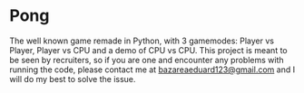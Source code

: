 # Pong
The well known game remade in Python, with 3 gamemodes: Player vs Player, Player vs CPU and a demo of CPU vs CPU.
This project is meant to be seen by recruiters, so if you are one and encounter any problems with running the code, please contact me at bazareaeduard123@gmail.com and I will do my best to solve the issue.
